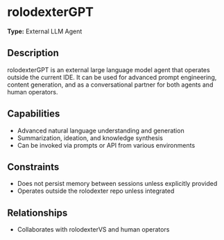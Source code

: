 # rolodexterGPT

**Type:** External LLM Agent

## Description
rolodexterGPT is an external large language model agent that operates outside the current IDE. It can be used for advanced prompt engineering, content generation, and as a conversational partner for both agents and human operators.

## Capabilities
- Advanced natural language understanding and generation
- Summarization, ideation, and knowledge synthesis
- Can be invoked via prompts or API from various environments

## Constraints
- Does not persist memory between sessions unless explicitly provided
- Operates outside the rolodexter repo unless integrated

## Relationships
- Collaborates with rolodexterVS and human operators
